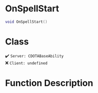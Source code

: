 # OnSpellStart
```lua
void OnSpellStart()
```
# Class
✔️ `Server: CDOTABaseAbility`  
❌ `Client: undefined`  

# Function Description

